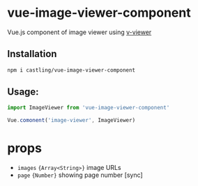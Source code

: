 # vue-image-viewer-component
Vue.js component of image viewer using [v-viewer](https://github.com/mirari/v-viewer)

## Installation

```bash
npm i castling/vue-image-viewer-component
```

## Usage:

```javascript
import ImageViewer from 'vue-image-viewer-component'

Vue.comonent('image-viewer', ImageViewer)
```

# props

* `images` `{Array<String>}` image URLs
* `page` `{Number}` showing page number [sync]
